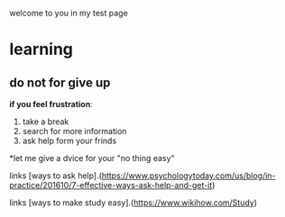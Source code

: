 welcome to you in my test page 
# learning 


## do not for give up

**if you feel frustration**:

1. take a break
1. search for more information 
1. ask help form your frinds

*let me give  a dvice for your "no thing easy"

links [ways to ask help].(https://www.psychologytoday.com/us/blog/in-practice/201610/7-effective-ways-ask-help-and-get-it) 

links [ways to make study easy].(https://www.wikihow.com/Study) 